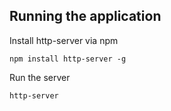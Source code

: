 ## Running the application

Install http-server via npm

`npm install http-server -g`

Run the server

`http-server`